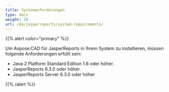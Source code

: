 ```yaml
---
title: Systemanforderungen
type: docs
weight: 20
url: /de/jasperreports/system-requirements/
---
```


{{% alert color="primary" %}}

Um Aspose.CAD für JasperReports in Ihrem System zu installieren, müssen folgende Anforderungen erfüllt sein:

- Java 2 Platform Standard Edition 1.6 oder höher.
- JasperReports 6.3.0 oder höher.
- JasperReports Server 6.3.0 oder höher

{{% /alert %}}
